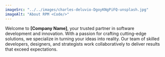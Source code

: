 ```yaml
---
imageSrc: "../../images/charles-deluvio-DgoyKNgPiFQ-unsplash.jpg"
imageAlt: "About RPM <Code/>"
---
```


Welcome to **[Company Name]**, your trusted partner in software development and innovation. With a passion for crafting cutting-edge solutions, we specialize in turning your ideas into reality. Our team of skilled developers, designers, and strategists work collaboratively to deliver results that exceed expectations.


